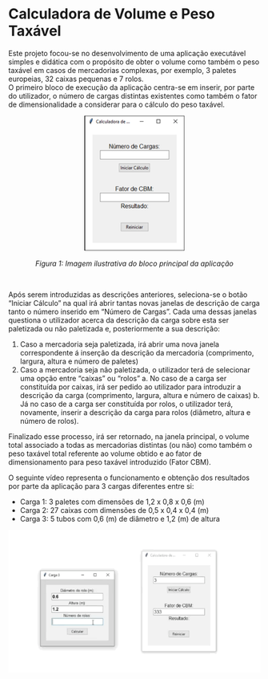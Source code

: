 # Calculadora de Volume e Peso Taxável

Este projeto focou-se no desenvolvimento de uma aplicação executável simples e didática com o propósito de obter o volume como também o peso taxável em casos de mercadorias complexas, por exemplo, 3 paletes europeias, 32 caixas pequenas e 7 rolos. <br />
O primeiro bloco de execução da aplicação centra-se em inserir, por parte do utilizador, o número de cargas distintas existentes como também o fator de dimensionalidade a considerar para o cálculo do peso taxável.<br />

<p align="center">
  <img src="https://github.com/nunogabriel11/calculadora_cargas/blob/main/imgs/ui.png?raw=true" width="200" />
</p>

<p align="center">
<i>Figura 1: Imagem ilustrativa do bloco principal da aplicação</i>
</p><br />

Após serem introduzidas as descrições anteriores, seleciona-se o botão “Iniciar Cálculo” na qual irá abrir tantas novas janelas de descrição de carga tanto o número inserido em “Número de Cargas”. Cada uma dessas janelas questiona o utilizador acerca da descrição da carga sobre esta ser paletizada ou não paletizada e, posteriormente a sua descrição:
1. Caso a mercadoria seja paletizada, irá abrir uma nova janela correspondente á inserção da descrição da mercadoria (comprimento, largura, altura e número de paletes)
2. Caso a mercadoria seja não paletizada, o utilizador terá de selecionar uma opção entre “caixas” ou “rolos”
   a. No caso de a carga ser constituída por caixas, irá ser pedido ao utilizador para introduzir a descrição da carga (comprimento, largura, altura e número de caixas)
   b. Já no caso de a carga ser constituída por rolos, o utilizador terá, novamente, inserir a descrição da carga para rolos (diâmetro, altura e número de rolos).

Finalizado esse processo, irá ser retornado, na janela principal, o volume total associado a todas as mercadorias distintas (ou não) como também o peso taxável total referente ao volume obtido e ao fator de dimensionamento para peso taxável introduzido (Fator CBM).<br />

O seguinte vídeo representa o funcionamento e obtenção dos resultados por parte da aplicação para 3 cargas diferentes entre si:

- Carga 1: 3 paletes com dimensões de 1,2 x 0,8 x 0,6 (m)
- Carga 2: 27 caixas com dimensões de 0,5 x 0,4 x 0,4 (m)
- Carga 3: 5 tubos com 0,6 (m) de diâmetro e 1,2 (m) de altura<br />

<p align="center">
  <img src="https://github.com/nunogabriel11/calculadora_cargas/blob/main/imgs/demo.GIF?raw=true" width="600" />
</p>
